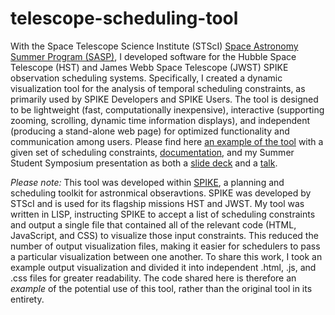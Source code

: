 # telescope-scheduling-tool
With the Space Telescope Science Institute (STScI) [Space Astronomy Summer Program (SASP)](https://www.stsci.edu/opportunities/space-astronomy-summer-program), I developed software for the Hubble Space Telescope (HST) and James Webb Space Telescope (JWST) SPIKE observation scheduling systems. Specifically, I created a dynamic visualization tool for the analysis of temporal scheduling constraints, as primarily used by SPIKE Developers and SPIKE Users. The tool is designed to be lightweight (fast, computationally inexpensive), interactive (supporting zooming, scrolling, dynamic time information displays), and independent (producing a stand-alone web page) for optimized functionality and communication among users. Please find here [an example of the tool](https://raw.githack.com/leahmfulmer/telescope-scheduling-tool/main/code/index.html) with a given set of scheduling constraints, [documentation](documentation.pdf), and my Summer Student Symposium presentation as both a [slide deck](symposium-presentation.pptx) and a [talk](https://cloudproject.hosted.panopto.com/Panopto/Pages/Viewer.aspx?id=3ffd29cd-8277-4512-bb1c-a996002cda01&query=leah%20fulmer).

_Please note:_ This tool was developed within [SPIKE](https://www.stsci.edu/scientific-community/software/spike), a planning and scheduling toolkit for astronmical obseravtions. SPIKE was developed by STScI and is used for its flagship missions HST and JWST. My tool was written in LISP, instructing SPIKE to accept a list of scheduling constraints and output a single file that contained all of the relevant code (HTML, JavaScript, and CSS) to visualize those input constraints. This reduced the number of output visualization files, making it easier for schedulers to pass a particular visualization between one another. To share this work, I took an example output visualization and divided it into independent .html, .js, and .css files for greater readability. The code shared here is therefore an _example_ of the potential use of this tool, rather than the original tool in its entirety.
